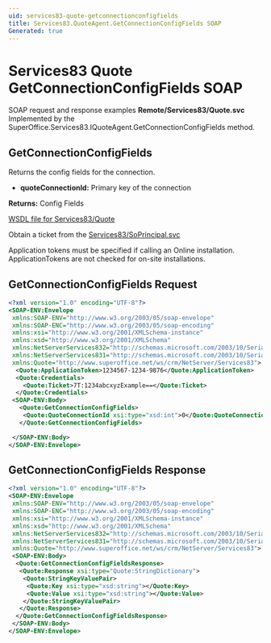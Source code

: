 ```yaml
---
uid: services83-quote-getconnectionconfigfields
title: Services83.QuoteAgent.GetConnectionConfigFields SOAP
Generated: true
---
```


# Services83 Quote GetConnectionConfigFields SOAP

SOAP request and response examples **Remote/Services83/Quote.svc**
Implemented by the <see cref="M:SuperOffice.Services83.IQuoteAgent.GetConnectionConfigFields">SuperOffice.Services83.IQuoteAgent.GetConnectionConfigFields</see> method.

## GetConnectionConfigFields

Returns the config fields for the connection.

* **quoteConnectionId:** Primary key of the connection

**Returns:** Config Fields


[WSDL file for Services83/Quote](../Services83-Quote.md)

Obtain a ticket from the [Services83/SoPrincipal.svc](../SoPrincipal/index.md)

Application tokens must be specified if calling an Online installation. ApplicationTokens are not checked for on-site installations.

## GetConnectionConfigFields Request

```xml
<?xml version="1.0" encoding="UTF-8"?>
<SOAP-ENV:Envelope
 xmlns:SOAP-ENV="http://www.w3.org/2003/05/soap-envelope"
 xmlns:SOAP-ENC="http://www.w3.org/2003/05/soap-encoding"
 xmlns:xsi="http://www.w3.org/2001/XMLSchema-instance"
 xmlns:xsd="http://www.w3.org/2001/XMLSchema"
 xmlns:NetServerServices832="http://schemas.microsoft.com/2003/10/Serialization/Arrays"
 xmlns:NetServerServices831="http://schemas.microsoft.com/2003/10/Serialization/"
 xmlns:Quote="http://www.superoffice.net/ws/crm/NetServer/Services83">
  <Quote:ApplicationToken>1234567-1234-9876</Quote:ApplicationToken>
  <Quote:Credentials>
    <Quote:Ticket>7T:1234abcxyzExample==</Quote:Ticket>
  </Quote:Credentials>
 <SOAP-ENV:Body>
   <Quote:GetConnectionConfigFields>
    <Quote:QuoteConnectionId xsi:type="xsd:int">0</Quote:QuoteConnectionId>
   </Quote:GetConnectionConfigFields>

 </SOAP-ENV:Body>
</SOAP-ENV:Envelope>

```


## GetConnectionConfigFields Response

```xml
<?xml version="1.0" encoding="UTF-8"?>
<SOAP-ENV:Envelope
 xmlns:SOAP-ENV="http://www.w3.org/2003/05/soap-envelope"
 xmlns:SOAP-ENC="http://www.w3.org/2003/05/soap-encoding"
 xmlns:xsi="http://www.w3.org/2001/XMLSchema-instance"
 xmlns:xsd="http://www.w3.org/2001/XMLSchema"
 xmlns:NetServerServices832="http://schemas.microsoft.com/2003/10/Serialization/Arrays"
 xmlns:NetServerServices831="http://schemas.microsoft.com/2003/10/Serialization/"
 xmlns:Quote="http://www.superoffice.net/ws/crm/NetServer/Services83">
 <SOAP-ENV:Body>
  <Quote:GetConnectionConfigFieldsResponse>
   <Quote:Response xsi:type="Quote:StringDictionary">
    <Quote:StringKeyValuePair>
     <Quote:Key xsi:type="xsd:string"></Quote:Key>
     <Quote:Value xsi:type="xsd:string"></Quote:Value>
    </Quote:StringKeyValuePair>
   </Quote:Response>
  </Quote:GetConnectionConfigFieldsResponse>
 </SOAP-ENV:Body>
</SOAP-ENV:Envelope>

```

